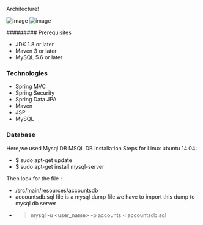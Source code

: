 Architecture!

![image](https://github.com/FotisPliakos/cicdProject/assets/48320291/c1d79144-e0bd-47d3-9e1e-4d67518a699d)
![image](https://github.com/FotisPliakos/cicdProject/assets/48320291/9c32d8cc-1ee6-45d6-b163-af38ef9ab101)

######### Prerequisites

- JDK 1.8 or later
- Maven 3 or later
- MySQL 5.6 or later

### Technologies

- Spring MVC
- Spring Security
- Spring Data JPA
- Maven
- JSP
- MySQL

### Database

Here,we used Mysql DB
MSQL DB Installation Steps for Linux ubuntu 14.04:

- $ sudo apt-get update
- $ sudo apt-get install mysql-server

Then look for the file :

- /src/main/resources/accountsdb
- accountsdb.sql file is a mysql dump file.we have to import this dump to mysql db server
- > mysql -u <user_name> -p accounts < accountsdb.sql
